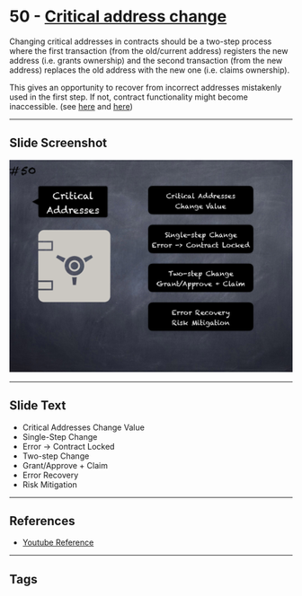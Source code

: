 # 50 - [Critical address change](Critical%20address%20change.md)
Changing critical addresses in contracts should be a two-step process where the first transaction (from the old/current address) registers the new address (i.e. grants ownership) and the second transaction (from the new address) replaces the old address with the new one (i.e. claims ownership). 

This gives an opportunity to recover from incorrect addresses mistakenly used in the first step. If not, contract functionality might become inaccessible. (see [here](https://github.com/OpenZeppelin/openzeppelin-contracts/issues/1488) and [here](https://github.com/OpenZeppelin/openzeppelin-contracts/issues/2369))
___
## Slide Screenshot
![050.png](../../images/4.Pitfalls%20and%20Best%20Practices%20101/050.png)
___
## Slide Text
- Critical Addresses Change Value
- Single-Step Change
- Error -> Contract Locked
- Two-step Change
- Grant/Approve + Claim
- Error Recovery
- Risk Mitigation
___
## References
- [Youtube Reference](https://youtu.be/YVewx1xVROE?t=790)
___
## Tags